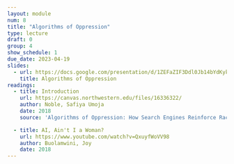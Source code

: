 ```yaml
---
layout: module
num: 8
title: "Algorithms of Oppression"
type: lecture
draft: 0
group: 4
show_schedule: 1
due_date: 2023-04-19
slides:
  - url: https://docs.google.com/presentation/d/1ZEFaZIF3Ddl0Jb14bYdKykAY0KlfAXsrIgsN3oNummg/edit?usp=sharing
    title: Algorithms of Oppression
readings:
  - title: Introduction
    url: https://canvas.northwestern.edu/files/16336322/
    author: Noble, Safiya Umoja
    date: 2018
    source: 'Algorithms of Oppression: How Search Engines Reinforce Racism'

  - title: AI, Ain't I a Woman?
    url: https://www.youtube.com/watch?v=QxuyfWoVV98
    author: Buolamwini, Joy
    date: 2018
---
```


